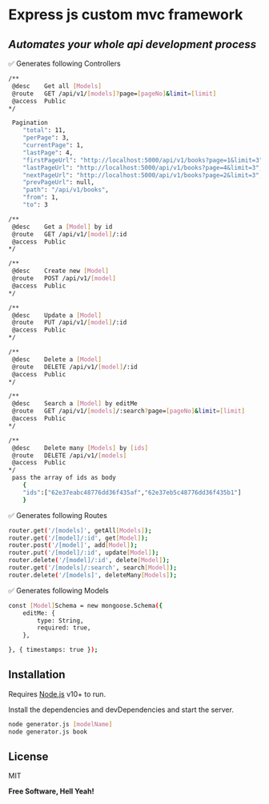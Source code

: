 # Express js custom mvc framework
## _Automates your whole api development process_


 ✅ Generates following  Controllers

```sh
/**
 @desc    Get all [Models]
 @route   GET /api/v1/[models]?page=[pageNo]&limit=[limit]
 @access  Public
*/
```

```sh
 Pagination
    "total": 11,
    "perPage": 3,
    "currentPage": 1,
    "lastPage": 4,
    "firstPageUrl": "http://localhost:5000/api/v1/books?page=1&limit=3",
    "lastPageUrl": "http://localhost:5000/api/v1/books?page=4&limit=3",
    "nextPageUrl": "http://localhost:5000/api/v1/books?page=2&limit=3",
    "prevPageUrl": null,
    "path": "/api/v1/books",
    "from": 1,
    "to": 3
```


```sh
/**
 @desc    Get a [Model] by id
 @route   GET /api/v1/[model]/:id
 @access  Public
*/
```

```sh
/**
 @desc    Create new [Model]
 @route   POST /api/v1/[model]
 @access  Public
*/
```

```sh
/**
 @desc    Update a [Model]
 @route   PUT /api/v1/[model]/:id
 @access  Public
*/
```

```sh
/**
 @desc    Delete a [Model]
 @route   DELETE /api/v1/[model]/:id
 @access  Public
*/
```


```sh
/**
 @desc    Search a [Model] by editMe
 @route   GET /api/v1/[models]/:search?page=[pageNo]&limit=[limit]
 @access  Public
*/
```

```sh
/**
 @desc    Delete many [Models] by [ids]
 @route   DELETE /api/v1/[models]
 @access  Public
*/
 pass the array of ids as body
    {
    "ids":["62e37eabc48776dd36f435af","62e37eb5c48776dd36f435b1"]
    }
```



 
 ✅ Generates following  Routes
 
```sh
router.get('/[models]', getAll[Models]);
router.get('/[model]/:id', get[Model]);
router.post('/[model]', add[Model]);
router.put('/[model]/:id', update[Model]);
router.delete('/[model]/:id', delete[Model]);
router.get('/[models]/:search', search[Model]);
router.delete('/[models]', deleteMany[Models]);
```
 
 ✅ Generates following  Models
 
 
```sh
const [Model]Schema = new mongoose.Schema({
    editMe: {
        type: String,
        required: true,
    },

}, { timestamps: true });
```

## Installation

Requires [Node.js](https://nodejs.org/) v10+ to run.

Install the dependencies and devDependencies and start the server.

```sh
node generator.js [modelName]
node generator.js book
```


## License

MIT

**Free Software, Hell Yeah!**
